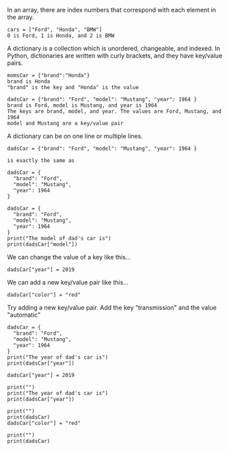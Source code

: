 In an array, there are index numbers that correspond with each element in the array.
```
cars = ["Ford", "Honda", "BMW"]
0 is Ford, 1 is Honda, and 2 is BMW
```
A dictionary is a collection which is unordered, changeable, and indexed. In Python, dictionaries are written with curly brackets, and they have key/value pairs.
```
momsCar = {"brand":"Honda"}
brand is Honda
"brand" is the key and "Honda" is the value

dadsCar = {"brand": "Ford", "model": "Mustang", "year": 1964 }
brand is Ford, model is Mustang, and year is 1964
The keys are brand, model, and year. The values are Ford, Mustang, and 1964
model and Mustang are a key/value pair
```
A dictionary can be on one line or multiple lines.
```
dadsCar = {"brand": "Ford", "model": "Mustang", "year": 1964 }

is exactly the same as

dadsCar = {
  "brand": "Ford",
  "model": "Mustang",
  "year": 1964
}
```

```python.run
dadsCar = {
  "brand": "Ford",
  "model": "Mustang",
  "year": 1964
}
print("The model of dad's car is")
print(dadsCar["model"])
```
We can change the value of a key like this...
```
dadsCar["year"] = 2019
```
We can add a new key/value pair like this...
```
dadsCar["color"] = "red"
```
Try adding a new key/value pair. Add the key "transmission" and the value "automatic"
```python.run
dadsCar = {
  "brand": "Ford",
  "model": "Mustang",
  "year": 1964
}
print("The year of dad's car is")
print(dadsCar["year"])

dadsCar["year"] = 2019

print("")
print("The year of dad's car is")
print(dadsCar["year"])

print("")
print(dadsCar)
dadsCar["color"] = "red"

print("")
print(dadsCar)

```